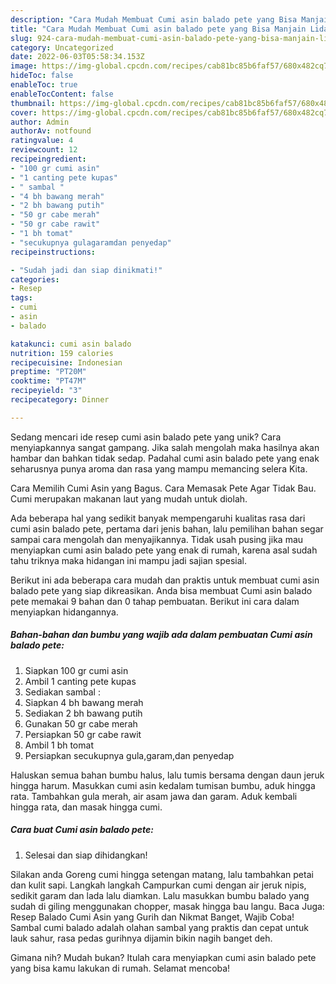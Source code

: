 ```yaml
---
description: "Cara Mudah Membuat Cumi asin balado pete yang Bisa Manjain Lidah"
title: "Cara Mudah Membuat Cumi asin balado pete yang Bisa Manjain Lidah"
slug: 924-cara-mudah-membuat-cumi-asin-balado-pete-yang-bisa-manjain-lidah
category: Uncategorized
date: 2022-06-03T05:58:34.153Z
image: https://img-global.cpcdn.com/recipes/cab81bc85b6faf57/680x482cq70/cumi-asin-balado-pete-foto-resep-utama.jpg
hideToc: false
enableToc: true
enableTocContent: false
thumbnail: https://img-global.cpcdn.com/recipes/cab81bc85b6faf57/680x482cq70/cumi-asin-balado-pete-foto-resep-utama.jpg
cover: https://img-global.cpcdn.com/recipes/cab81bc85b6faf57/680x482cq70/cumi-asin-balado-pete-foto-resep-utama.jpg
author: Admin
authorAv: notfound
ratingvalue: 4
reviewcount: 12
recipeingredient:
- "100 gr cumi asin"
- "1 canting pete kupas"
- " sambal "
- "4 bh bawang merah"
- "2 bh bawang putih"
- "50 gr cabe merah"
- "50 gr cabe rawit"
- "1 bh tomat"
- "secukupnya gulagaramdan penyedap"
recipeinstructions:

- "Sudah jadi dan siap dinikmati!"
categories:
- Resep
tags:
- cumi
- asin
- balado

katakunci: cumi asin balado 
nutrition: 159 calories
recipecuisine: Indonesian
preptime: "PT20M"
cooktime: "PT47M"
recipeyield: "3"
recipecategory: Dinner

---
```





Sedang mencari ide resep cumi asin balado pete yang unik? Cara menyiapkannya sangat gampang. Jika salah mengolah maka hasilnya akan hambar dan bahkan tidak sedap. Padahal cumi asin balado pete yang enak seharusnya punya aroma dan rasa yang mampu memancing selera Kita.





Cara Memilih Cumi Asin yang Bagus. Cara Memasak Pete Agar Tidak Bau. Cumi merupakan makanan laut yang mudah untuk diolah.

Ada beberapa hal yang sedikit banyak mempengaruhi kualitas rasa dari cumi asin balado pete, pertama dari jenis bahan, lalu pemilihan bahan segar sampai cara mengolah dan menyajikannya. Tidak usah pusing jika mau menyiapkan cumi asin balado pete yang enak di rumah, karena asal sudah tahu triknya maka hidangan ini mampu jadi sajian spesial.






Berikut ini ada beberapa cara mudah dan praktis untuk membuat cumi asin balado pete yang siap dikreasikan. Anda bisa membuat Cumi asin balado pete memakai 9 bahan dan 0 tahap pembuatan. Berikut ini cara dalam menyiapkan hidangannya.

<!--inarticleads1-->

##### Bahan-bahan dan bumbu yang wajib ada dalam pembuatan Cumi asin balado pete:

1. Siapkan 100 gr cumi asin
1. Ambil 1 canting pete kupas
1. Sediakan  sambal :
1. Siapkan 4 bh bawang merah
1. Sediakan 2 bh bawang putih
1. Gunakan 50 gr cabe merah
1. Persiapkan 50 gr cabe rawit
1. Ambil 1 bh tomat
1. Persiapkan secukupnya gula,garam,dan penyedap


Haluskan semua bahan bumbu halus, lalu tumis bersama dengan daun jeruk hingga harum. Masukkan cumi asin kedalam tumisan bumbu, aduk hingga rata. Tambahkan gula merah, air asam jawa dan garam. Aduk kembali hingga rata, dan masak hingga cumi. 

<!--inarticleads2-->

##### Cara buat Cumi asin balado pete:


1. Selesai dan siap dihidangkan!

Silakan anda Goreng cumi hingga setengan matang, lalu tambahkan petai dan kulit sapi. Langkah langkah Campurkan cumi dengan air jeruk nipis, sedikit garam dan lada lalu diamkan. Lalu masukkan bumbu balado yang sudah di giling menggunakan chopper, masak hingga bau langu. Baca Juga: Resep Balado Cumi Asin yang Gurih dan Nikmat Banget, Wajib Coba! Sambal cumi balado adalah olahan sambal yang praktis dan cepat untuk lauk sahur, rasa pedas gurihnya dijamin bikin nagih banget deh. 

Gimana nih? Mudah bukan? Itulah cara menyiapkan cumi asin balado pete yang bisa kamu lakukan di rumah. Selamat mencoba!
